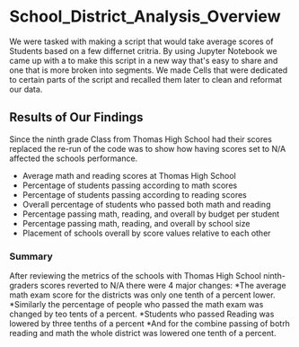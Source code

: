 # School_District_Analysis_Overview
We were tasked with making a script that would take average scores of Students based on a few differnet critria. By using Jupyter Notebook we came up with a to make this script in a new way that's easy to share and one that is more broken into segments. We made Cells that were dedicated to certain parts of the script and recalled them later to clean and reformat our data.

## Results of Our Findings
Since the ninth grade Class from Thomas High School had their scores replaced the re-run of the code was to show how having scores set to N/A affected the schools performance.
* Average math and reading scores at Thomas High School
* Percentage of students passing according to math scores
* Percentage of students passing according to reading scores
* Overall percentage of students who passed both math and reading
* Percentage passing math, reading, and overall by budget per student
* Percentage passing math, reading, and overall by school size
* Placement of schools overall by score values relative to each other

### Summary
After reviewing the metrics of the schools with Thomas High School ninth-graders scores reverted to N/A there were 4 major changes:
*The average math exam score for the districts was only one tenth of a percent lower.
*Similarly the percentage of people who passed the math exam was changed by teo tents of a percent.
*Students who passed Reading was lowered by three tenths of a percent
*And for the combine passing of botrh reading and math the whole district was lowered one tenth of a percent.
